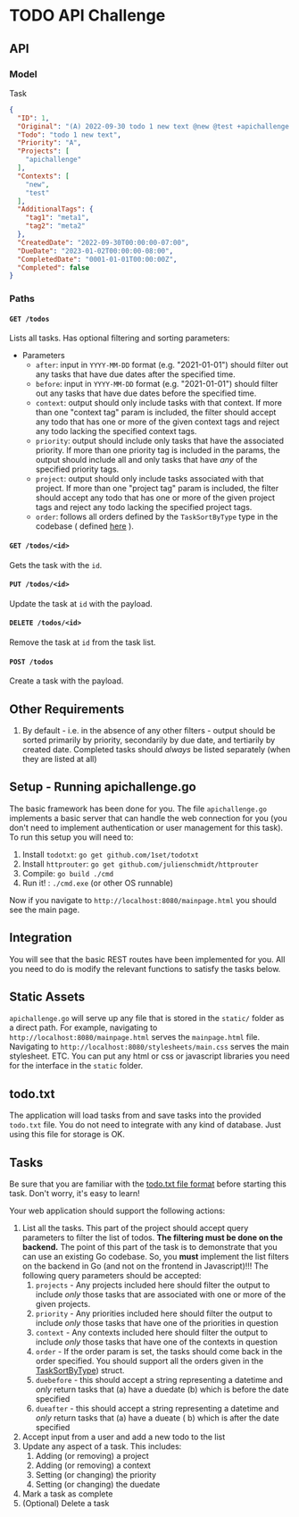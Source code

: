 # TODO API Challenge

## API

### Model

Task

```json
{
  "ID": 1,
  "Original": "(A) 2022-09-30 todo 1 new text @new @test +apichallenge tag1:meta1 tag2:metachange due:2023-01-02",
  "Todo": "todo 1 new text",
  "Priority": "A",
  "Projects": [
    "apichallenge"
  ],
  "Contexts": [
    "new",
    "test"
  ],
  "AdditionalTags": {
    "tag1": "meta1",
    "tag2": "meta2"
  },
  "CreatedDate": "2022-09-30T00:00:00-07:00",
  "DueDate": "2023-01-02T00:00:00-08:00",
  "CompletedDate": "0001-01-01T00:00:00Z",
  "Completed": false
}
```

### Paths

#### `GET /todos`

Lists all tasks. Has optional filtering and sorting parameters:

- Parameters
    - `after`:  input in `YYYY-MM-DD` format (e.g. "2021-01-01") should filter out any tasks that have due dates after
      the specified time.
    - `before`: input in `YYYY-MM-DD` format (e.g. "2021-01-01") should filter out any tasks that have due dates before
      the specified time.
    - `context`: output should only include tasks with that context. If more than one "context tag" param is included,
      the filter should accept any todo that has one or more of the given context tags and reject any todo lacking the
      specified context tags.
    - `priority`: output should include only tasks that have the associated priority. If more than one priority tag is
      included in the params, the output should include all and only tasks that have *any* of the specified priority
      tags.
    - `project`: output should only include tasks associated with that project. If more than one "project tag" param is
      included, the filter should accept any todo that has one or more of the given project tags and reject any todo
      lacking the specified project tags.
    - `order`:  follows all orders defined by the `TaskSortByType` type in the codebase (
      defined [here](https://pkg.go.dev/github.com/1set/todotxt#TaskSortByType) ).

#### `GET /todos/<id>`

Gets the task with the `id`.

#### `PUT /todos/<id>`

Update the task at `id` with the payload.

#### `DELETE /todos/<id>`

Remove the task at `id` from the task list.

#### `POST /todos`

Create a task with the payload.

## Other Requirements

1. By default - i.e. in the absence of any other filters - output should be sorted primarily by priority, secondarily by
   due date, and tertiarily by created date. Completed tasks should *always* be listed separately (when they are listed
   at all)

## Setup - Running apichallenge.go

The basic framework has been done for you. The file `apichallenge.go` implements a basic server that can handle the web
connection for you (you don't need to implement authentication or user management for this task). To run this setup you
will need to:

1. Install `todotxt`: `go get github.com/1set/todotxt`
2. Install `httprouter`: `go get github.com/julienschmidt/httprouter`
3. Compile: `go build ./cmd`
4. Run it! : `./cmd.exe` (or other OS runnable)

Now if you navigate to `http://localhost:8080/mainpage.html` you should see the main page.

## Integration

You will see that the basic REST routes have been implemented for you. All you need to do is modify the relevant
functions to satisfy the tasks below.

## Static Assets

`apichallenge.go` will serve up any file that is stored in the `static/` folder as a direct path. For example,
navigating to `http://localhost:8080/mainpage.html` serves the `mainpage.html` file. Navigating
to `http://localhost:8080/stylesheets/main.css` serves the main stylesheet. ETC. You can put any html or css or
javascript libraries you need for the interface in the `static` folder.

## todo.txt

The application will load tasks from and save tasks into the provided `todo.txt` file. You do not need to integrate with
any kind of database. Just using this file for storage is OK.

## Tasks

Be sure that you are familiar with the [todo.txt file format](http://todotxt.org/) before starting this task. Don't
worry, it's easy to learn!

Your web application should support the following actions:

1. List all the tasks. This part of the project should accept query parameters to filter the list of todos.  **The
   filtering must be done on the backend.**  The point of this part of the task is to demonstrate that you can use an
   existing Go codebase. So, you **must** implement the list filters on the backend in Go (and not on the frontend in
   Javascript)!!!  The following query parameters should be accepted:
    1. `projects` - Any projects included here should filter the output to include *only* those tasks that are
       associated with one or more of the given projects.
    2. `priority` - Any priorities included here should filter the output to include *only* those tasks that have one of
       the priorities in question
    3. `context` - Any contexts included here should filter the output to include *only* those tasks that have one of
       the contexts in question
    4. `order` - If the order param is set, the tasks should come back in the order specified. You should support all
       the orders given in the [TaskSortByType](https://pkg.go.dev/github.com/1set/todotxt#TaskSortByType)) struct.
    5. `duebefore` - this should accept a string representing a datetime and *only* return tasks that (a) have a
       duedate (b) which is before the date specified
    6. `dueafter` - this should accept a string representing a datetime and *only* return tasks that (a) have a dueate (
       b) which is after the date specified
2. Accept input from a user and add a new todo to the list
3. Update any aspect of a task. This includes:
    1. Adding (or removing) a project
    2. Adding (or removing) a context
    3. Setting (or changing) the priority
    4. Setting (or changing) the duedate
4. Mark a task as complete
5. (Optional) Delete a task